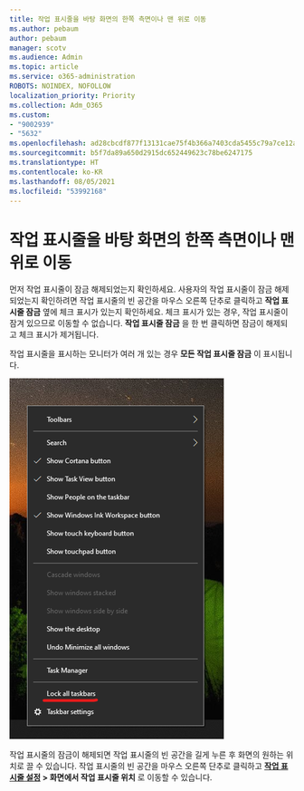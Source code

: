 ```yaml
---
title: 작업 표시줄을 바탕 화면의 한쪽 측면이나 맨 위로 이동
ms.author: pebaum
author: pebaum
manager: scotv
ms.audience: Admin
ms.topic: article
ms.service: o365-administration
ROBOTS: NOINDEX, NOFOLLOW
localization_priority: Priority
ms.collection: Adm_O365
ms.custom:
- "9002939"
- "5632"
ms.openlocfilehash: ad28cbcdf877f13131cae75f4b366a7403cda5455c79a7ce12a0ed0e484ba6d2
ms.sourcegitcommit: b5f7da89a650d2915dc652449623c78be6247175
ms.translationtype: HT
ms.contentlocale: ko-KR
ms.lasthandoff: 08/05/2021
ms.locfileid: "53992168"
---
```

# <a name="move-the-taskbar-to-either-side-or-the-top-of-your-desktop"></a>작업 표시줄을 바탕 화면의 한쪽 측면이나 맨 위로 이동

먼저 작업 표시줄이 잠금 해제되었는지 확인하세요. 사용자의 작업 표시줄이 잠금 해제되었는지 확인하려면 작업 표시줄의 빈 공간을 마우스 오른쪽 단추로 클릭하고 **작업 표시줄 잠금** 옆에 체크 표시가 있는지 확인하세요. 체크 표시가 있는 경우, 작업 표시줄이 잠겨 있으므로 이동할 수 없습니다. **작업 표시줄 잠금** 을 한 번 클릭하면 잠금이 해제되고 체크 표시가 제거됩니다.

작업 표시줄을 표시하는 모니터가 여러 개 있는 경우 **모든 작업 표시줄 잠금** 이 표시됩니다. 

![모든 작업 표시줄 잠금](media/lock-all-taskbars.png)

작업 표시줄의 잠금이 해제되면 작업 표시줄의 빈 공간을 길게 누른 후 화면의 원하는 위치로 끌 수 있습니다. 작업 표시줄의 빈 공간을 마우스 오른쪽 단추로 클릭하고 **[작업 표시줄 설정](ms-settings:taskbar?activationSource=GetHelp) > 화면에서 작업 표시줄 위치** 로 이동할 수 있습니다.

